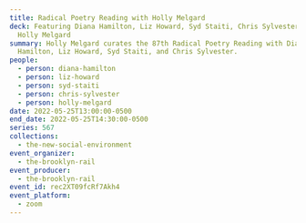 ```yaml
---
title: Radical Poetry Reading with Holly Melgard
deck: Featuring Diana Hamilton, Liz Howard, Syd Staiti, Chris Sylvester, and
  Holly Melgard
summary: Holly Melgard curates the 87th Radical Poetry Reading with Diana
  Hamilton, Liz Howard, Syd Staiti, and Chris Sylvester.
people:
  - person: diana-hamilton
  - person: liz-howard
  - person: syd-staiti
  - person: chris-sylvester
  - person: holly-melgard
date: 2022-05-25T13:00:00-0500
end_date: 2022-05-25T14:30:00-0500
series: 567
collections:
  - the-new-social-environment
event_organizer:
  - the-brooklyn-rail
event_producer:
  - the-brooklyn-rail
event_id: rec2XT09fcRf7Akh4
event_platform:
  - zoom
---
```

